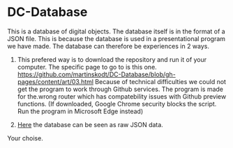 # DC-Database

This is a database of digital objects.
The database itself is in the format of a JSON file. This is because the database is used in a presentational program we have made.
The database can therefore be experiences in 2 ways.

1) This prefered way is to download the repository and run it of your computer. The specific page to go to is this one.
https://github.com/martinskodt/DC-Database/blob/gh-pages/content/art/03.html 
Because of technical difficulties we could not get the program to work through Github services. The program is made for the.wrong router which has compatebility issues with Github preview functions. (If downloaded, Google Chrome security blocks the script. Run the program in Microsoft Edge instead)

2) [Here](https://github.com/martinskodt/DC-Database/blob/master/content/art/img/03/migraneHTML/DOsheet2.json) the database can be seen as raw JSON data. 

Your choise.




